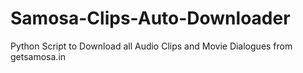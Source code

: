 # Samosa-Clips-Auto-Downloader
Python Script to Download all Audio Clips and Movie Dialogues from getsamosa.in 
